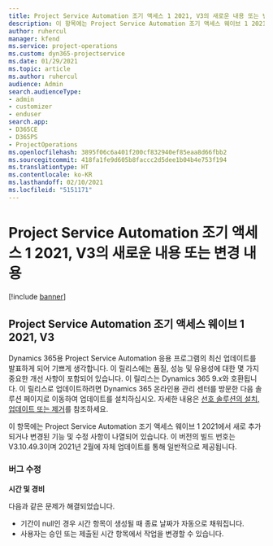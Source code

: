 ```yaml
---
title: Project Service Automation 조기 액세스 1 2021, V3의 새로운 내용 또는 변경 내용
description: 이 항목에는 Project Service Automation 조기 액세스 웨이브 1 2021, V3에서 사용할 수 있는 기능 및 수정 사항이 나열되어 있습니다.
author: ruhercul
manager: kfend
ms.service: project-operations
ms.custom: dyn365-projectservice
ms.date: 01/29/2021
ms.topic: article
ms.author: ruhercul
audience: Admin
search.audienceType:
- admin
- customizer
- enduser
search.app:
- D365CE
- D365PS
- ProjectOperations
ms.openlocfilehash: 3895f06c6a401f200cf832940ef85eaa8d66fbb2
ms.sourcegitcommit: 418fa1fe9d605b8faccc2d5dee1b04b4e753f194
ms.translationtype: HT
ms.contentlocale: ko-KR
ms.lasthandoff: 02/10/2021
ms.locfileid: "5151171"
---
```

# <a name="whats-new-or-changed-in-project-service-automation-early-access-wave-1-2021-v3"></a>Project Service Automation 조기 액세스 1 2021, V3의 새로운 내용 또는 변경 내용

[!include [banner](../includes/psa-now-project-operations.md)]

## <a name="project-service-automation-early-access-wave-1-2021-v3"></a>Project Service Automation 조기 액세스 웨이브 1 2021, V3

Dynamics 365용 Project Service Automation 응용 프로그램의 최신 업데이트를 발표하게 되어 기쁘게 생각합니다. 이 릴리스에는 품질, 성능 및 유용성에 대한 몇 가지 중요한 개선 사항이 포함되어 있습니다. 이 릴리스는 Dynamics 365 9.x와 호환됩니다. 이 릴리스로 업데이트하려면 Dynamics 365 온라인용 관리 센터를 방문한 다음 솔루션 페이지로 이동하여 업데이트를 설치하십시오. 자세한 내용은 [선호 솔루션의 설치, 업데이트 또는 제거](https://docs.microsoft.com/power-platform/admin/install-remove-preferred-solution)를 참조하세요.

이 항목에는 Project Service Automation 조기 액세스 웨이브 1 2021에서 새로 추가되거나 변경된 기능 및 수정 사항이 나열되어 있습니다. 이 버전의 빌드 번호는 V3.10.49.3이며 2021년 2월에 자체 업데이트를 통해 일반적으로 제공됩니다.


### <a name="bug-fixes"></a>버그 수정

**시간 및 경비**

다음과 같은 문제가 해결되었습니다.

- 기간이 null인 경우 시간 항목이 생성될 때 종료 날짜가 자동으로 채워집니다.
- 사용자는 승인 또는 제출된 시간 항목에서 작업을 변경할 수 있습니다.
